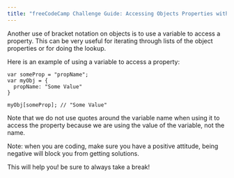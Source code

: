 ```yaml
---
title: "freeCodeCamp Challenge Guide: Accessing Objects Properties with Variables"
---
```


Another use of bracket notation on objects is to use a variable to access a property. This can be very useful for iterating through lists of the object properties or for doing the lookup.

Here is an example of using a variable to access a property:

    var someProp = "propName";
    var myObj = {
      propName: "Some Value"
    }

    myObj[someProp]; // "Some Value"

Note that we do not use quotes around the variable name when using it to access the property because we are using the value of the variable, not the name.

Note: when you are coding, make sure you have a positive attitude, being negative will block you from getting solutions.

This will help you! be sure to always take a break!
